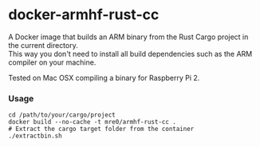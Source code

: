 # docker-armhf-rust-cc

A Docker image that builds an ARM binary from the Rust Cargo project in the current directory.  
This way you don't need to install all build dependencies such as the ARM
compiler on your machine.  

Tested on Mac OSX compiling a binary for Raspberry Pi 2.


### Usage

```
cd /path/to/your/cargo/project
docker build --no-cache -t mre0/armhf-rust-cc .
# Extract the cargo target folder from the container
./extractbin.sh
```
